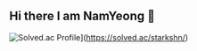 ## Hi there I am NamYeong 👋


![Solved.ac Profile](http://mazassumnida.wtf/api/v2/generate_badge?boj=starkshn)](https://solved.ac/starkshn/)
